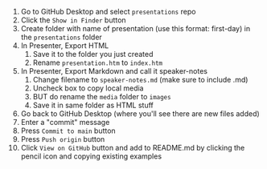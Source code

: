 1. Go to GitHub Desktop and select `presentations` repo
1. Click the `Show in Finder` button
1. Create folder with name of presentation (use this format: first-day) in the `presentations` folder
1. In Presenter, Export HTML
	1. Save it to the folder you just created
	1. Rename `presentation.htm` to `index.htm`
1. In Presenter, Export Markdown and call it speaker-notes
	1. Change filename to `speaker-notes.md` (make sure to include .md)
	1. Uncheck box to copy local media
	1. BUT do rename the `media` folder to `images`
	1. Save it in same folder as HTML stuff
1. Go back to GitHub Desktop (where you'll see there are new files added)
1. Enter a "commit" message
1. Press `Commit to main` button
1. Press `Push origin` button
1. Click `View on GitHub` button and add to README.md by clicking the pencil icon and copying existing examples
